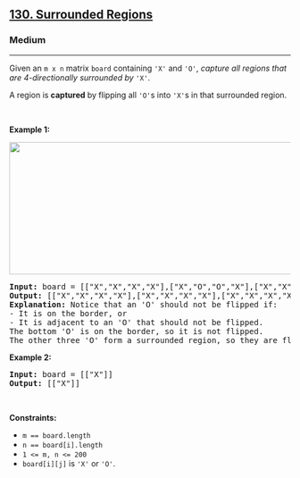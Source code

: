 <h2><a href="https://leetcode.com/problems/surrounded-regions/">130. Surrounded Regions</a></h2><h3>Medium</h3><hr><div data-read-aloud-multi-block="true"><p>Given an <code>m x n</code> matrix <code>board</code> containing <code>'X'</code> and <code>'O'</code>, <em>capture all regions that are 4-directionally&nbsp;surrounded by</em> <code>'X'</code>.</p>

<p>A region is <strong>captured</strong> by flipping all <code>'O'</code>s into <code>'X'</code>s in that surrounded region.</p>

<p>&nbsp;</p>
<p><strong>Example 1:</strong></p>
<img alt="" src="https://assets.leetcode.com/uploads/2021/02/19/xogrid.jpg" style="width: 550px; height: 237px;">
<pre style="position: relative;"><strong>Input:</strong> board = [["X","X","X","X"],["X","O","O","X"],["X","X","O","X"],["X","O","X","X"]]
<strong>Output:</strong> [["X","X","X","X"],["X","X","X","X"],["X","X","X","X"],["X","O","X","X"]]
<strong>Explanation:</strong> Notice that an 'O' should not be flipped if:
- It is on the border, or
- It is adjacent to an 'O' that should not be flipped.
The bottom 'O' is on the border, so it is not flipped.
The other three 'O' form a surrounded region, so they are flipped.
<div class="open_grepper_editor" title="Edit &amp; Save To Grepper"></div></pre>

<p><strong>Example 2:</strong></p>

<pre style="position: relative;"><strong>Input:</strong> board = [["X"]]
<strong>Output:</strong> [["X"]]
<div class="open_grepper_editor" title="Edit &amp; Save To Grepper"></div></pre>

<p>&nbsp;</p>
<p><strong>Constraints:</strong></p>

<ul>
	<li><code>m == board.length</code></li>
	<li><code>n == board[i].length</code></li>
	<li><code>1 &lt;= m, n &lt;= 200</code></li>
	<li><code>board[i][j]</code> is <code>'X'</code> or <code>'O'</code>.</li>
</ul>
</div>
